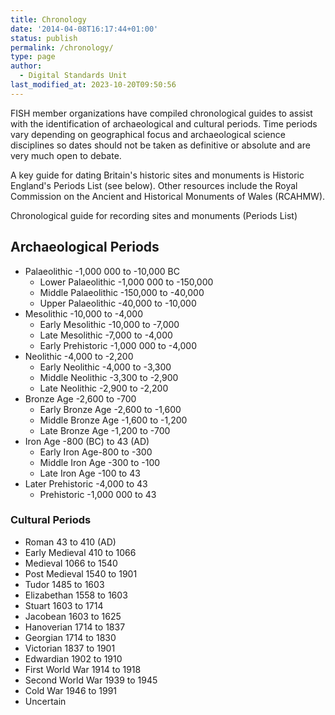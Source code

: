 ```yaml
---
title: Chronology
date: '2014-04-08T16:17:44+01:00'
status: publish
permalink: /chronology/
type: page
author: 
  - Digital Standards Unit
last_modified_at: 2023-10-20T09:50:56
---
```

FISH member organizations have compiled chronological guides to assist with the identification of archaeological and cultural periods. 
Time periods vary depending on geographical focus and archaeological science disciplines so dates should not be taken as definitive or 
absolute and are very much open to debate.

A key guide for dating Britain's historic sites and monuments is Historic England's Periods List (see below). Other resources 
include the Royal Commission on the Ancient and Historical Monuments of Wales (RCAHMW).

Chronological guide for recording sites and monuments (Periods List)

## Archaeological Periods

* Palaeolithic -1,000 000 to -10,000 BC
    * Lower Palaeolithic -1,000 000 to -150,000
    * Middle Palaeolithic -150,000 to -40,000
    * Upper Palaeolithic -40,000 to -10,000
* Mesolithic -10,000 to -4,000
    * Early Mesolithic -10,000 to -7,000
    * Late Mesolithic -7,000 to -4,000
    * Early Prehistoric -1,000 000 to -4,000
* Neolithic -4,000 to -2,200
    * Early Neolithic -4,000 to -3,300
    * Middle Neolithic -3,300 to -2,900
    * Late Neolithic -2,900 to -2,200
* Bronze Age -2,600 to -700
    * Early Bronze Age -2,600 to -1,600
    * Middle Bronze Age -1,600 to -1,200 
    * Late Bronze Age -1,200 to -700
* Iron Age -800 (BC) to 43 (AD)
    * Early Iron Age-800 to -300
    * Middle Iron Age -300 to -100
    * Late Iron Age -100 to 43
* Later Prehistoric -4,000 to 43
    * Prehistoric -1,000 000 to 43

### Cultural Periods

* Roman 43 to 410 (AD)
* Early Medieval 410 to 1066
* Medieval 1066 to 1540
* Post Medieval 1540 to 1901
* Tudor 1485 to 1603
* Elizabethan 1558 to 1603
* Stuart 1603 to 1714
* Jacobean 1603 to 1625
* Hanoverian 1714 to 1837
* Georgian 1714 to 1830
* Victorian 1837 to 1901
* Edwardian 1902 to 1910
* First World War 1914 to 1918
* Second World War 1939 to 1945
* Cold War 1946 to 1991
* Uncertain
